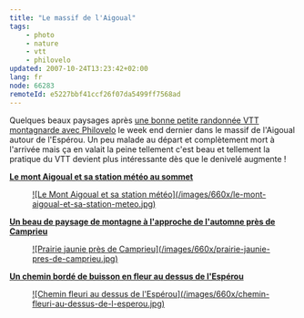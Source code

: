 ```yaml
---
title: "Le massif de l'Aigoual"
tags:
    - photo
    - nature
    - vtt
    - philovelo
updated: 2007-10-24T13:23:42+02:00
lang: fr
node: 66283
remoteId: e5227bbf41ccf26f07da5499ff7568ad
---
```

 
Quelques beaux paysages après [une bonne petite randonnée VTT montagnarde avec Philovelo](http://philovelo3.free.fr/Sorties/PB00020-esperou-camp.htm) le week end dernier dans le massif de l'Aigoual autour de l'Espérou. Un peu malade au départ et complètement mort à l'arrivée mais ça en valait la peine tellement c'est beau et tellement la pratique du VTT devient plus intéressante dès que le denivelé augmente !

 
**[Le mont Aigoual et sa station météo au sommet](/images/le-mont-aigoual-et-sa-station-meteo.jpg)**

 


<figure class="object-center"><a href="/images/le-mont-aigoual-et-sa-station-meteo.jpg">![Le Mont Aigoual et sa station météo](/images/660x/le-mont-aigoual-et-sa-station-meteo.jpg)
</a></figure>




 
**[Un beau de paysage de montagne à l'approche de l'automne près de Camprieu](/images/prairie-jaunie-pres-de-camprieu.jpg)**

 


<figure class="object-center"><a href="/images/prairie-jaunie-pres-de-camprieu.jpg">![Prairie jaunie près de Camprieu](/images/660x/prairie-jaunie-pres-de-camprieu.jpg)
</a></figure>




 
**[Un chemin bordé de buisson en fleur au dessus de l'Espérou](/images/chemin-fleuri-au-dessus-de-l-esperou.jpg)**

 


<figure class="object-center"><a href="/images/chemin-fleuri-au-dessus-de-l-esperou.jpg">![Chemin fleuri au dessus de l'Espérou](/images/660x/chemin-fleuri-au-dessus-de-l-esperou.jpg)
</a></figure>




